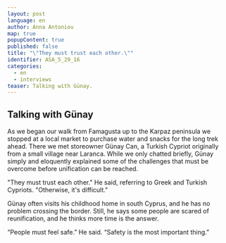 ```yaml
---
layout: post
language: en
author: Anna Antoniou
map: true
popupContent: true
published: false
title: "\"They must trust each other.\""
identifier: ASA_5_29_16
categories: 
  - en
  - interviews
teaser: Talking with Günay.
---
```

## Talking with Günay



As we began our walk from Famagusta up to the Karpaz peninsula we stopped at a local market to purchase water and snacks for the long trek ahead. There we met storeowner Günay Can, a Turkish Cypriot originally from a small village near Laranca. While we only chatted briefly, Günay simply and eloquently explained some of the challenges that must be overcome before unification can be reached. 

"They must trust each other." He said, referring to Greek and Turkish Cypriots. "Otherwise, it's difficult."

Günay often visits his childhood home in south Cyprus, and he has no problem crossing the border. Still, he says some people are scared of reunification, and he thinks more time is the answer.

“People must feel safe.” He said. “Safety is the most important thing.”

